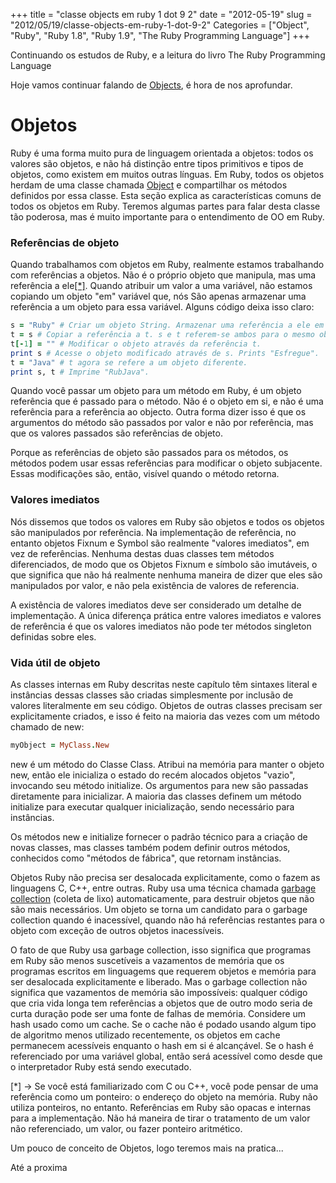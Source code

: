 +++
title = "classe objects em ruby 1 dot 9 2"
date = "2012-05-19"
slug = "2012/05/19/classe-objects-em-ruby-1-dot-9-2"
Categories = ["Object", "Ruby", "Ruby 1.8", "Ruby 1.9", "The Ruby Programming Language"]
+++
<!--more-->
<p>Continuando os estudos de Ruby, e a leitura do livro The Ruby Programming Language</p>

<p>Hoje vamos continuar falando de <a href="http://ruby-doc.org/core-1.9.3/Object.html">Objects</a>, é hora de nos aprofundar.</p>

<h1>Objetos</h1>

Ruby é uma forma muito pura de linguagem orientada a objetos: todos os valores são
objetos, e não há distinção entre tipos primitivos e tipos de objetos, como existem em muitos
outras línguas. Em Ruby, todos os objetos herdam de uma classe chamada
<a href="http://ruby-doc.org/core-1.9.3/Object.html">Object</a> e compartilhar os métodos definidos
por essa classe. Esta seção explica as características comuns de todos os objetos
em Ruby. Teremos algumas partes para falar desta classe tão poderosa, mas é muito importante para o entendimento de OO em Ruby.

<h3>Referências de objeto</h3>

Quando trabalhamos com objetos em Ruby, realmente estamos trabalhando com referências a objetos. Não é o
próprio objeto que manipula, mas uma referência a ele<a href="{{ root_url }}/blog/2012/05/19/classe-objects-em-ruby-1-dot-9-2/#referencia">[*]</a>.
Quando atribuir um valor a uma variável, não estamos copiando um objeto "em" variável que, nós
São apenas armazenar uma referência a um objeto para essa variável. Alguns
código deixa isso claro:

``` ruby Objects
s = "Ruby" # Criar um objeto String. Armazenar uma referência a ele em s.
t = s # Copiar a referência a t. s e t referem-se ambos para o mesmo objeto.
t[-1] = "" # Modificar o objeto através da referência t.
print s # Acesse o objeto modificado através de s. Prints "Esfregue".
t = "Java" # t agora se refere a um objeto diferente.
print s, t # Imprime "RubJava".
```

Quando você passar um objeto para um método em Ruby, é um objeto
referência que é passado para o método. Não é o objeto em si,
e não é uma referência para a referência ao objecto. Outra forma
dizer isso é que os argumentos do método são passados ​​por
valor e não por referência, mas
que os valores passados ​​são referências de objeto.

Porque as referências de objeto são passados ​​para os métodos, os métodos podem usar
essas referências para modificar o objeto subjacente. Essas modificações
são, então, visível quando o método retorna.

<h3>Valores imediatos</h3>

Nós dissemos que todos os valores em Ruby são objetos e todos os objetos
são manipulados por referência. Na implementação de referência, no entanto objetos Fixnum e Symbol são realmente "valores imediatos",
em vez de referências. Nenhuma destas duas classes tem métodos diferenciados, de modo que os
Objetos Fixnum e símbolo são imutáveis, o que significa que não há realmente nenhuma maneira de dizer que eles são manipulados por
valor, e não pela existência de valores de referencia.

A existência de valores imediatos deve ser considerado um detalhe de implementação. A única diferença prática entre
valores imediatos e valores de referência é que os valores imediatos
não pode ter métodos singleton definidas sobre eles.

<h3>Vida útil de objeto</h3>

As classes internas em Ruby descritas neste capítulo têm sintaxes literal e instâncias dessas classes são criadas simplesmente por
inclusão de valores literalmente em seu código. Objetos de outras classes precisam ser explicitamente criados,
e isso é feito na maioria das vezes com um método chamado de new:

``` ruby Class.new
myObject = MyClass.New
```

new é um método do Classe Class. Atribui na memória para manter o objeto new, então ele inicializa o estado do
recém alocados objetos "vazio", invocando seu método initialize. Os argumentos para new são passadas diretamente para inicializar.
A maioria das classes definem um método initialize para executar qualquer inicialização, sendo necessário para instâncias.

Os métodos new e initialize fornecer o padrão técnico para a criação de novas classes, mas classes também podem definir outros
métodos, conhecidos como "métodos de fábrica", que retornam instâncias.

Objetos Ruby não precisa ser desalocada explicitamente, como o fazem as linguagens C, C++, entre outras. Ruby usa uma técnica chamada
<a href="http://www.rubyinside.com.br/como-o-ruby-gerencia-memoria-e-faz-garbage-collection-3018">garbage collection</a> (coleta de lixo) automaticamente, para destruir objetos que não são mais necessários. Um objeto se torna um candidato para o garbage collection quando é
inacessível, quando não há referências restantes para o objeto com exceção de outros objetos inacessíveis.

O fato de que Ruby usa garbage collection, isso significa que programas em Ruby são menos suscetíveis a vazamentos de memória
que os programas escritos em linguagems que requerem objetos e memória para ser desalocada explicitamente e liberado.
Mas o garbage collection não significa que vazamentos de memória são impossíveis:
qualquer código que cria vida longa tem referências a objetos que de outro modo seria de curta duração pode ser uma fonte de
falhas de memória. Considere um hash usado como um cache. Se o cache não é podado usando algum tipo de algoritmo
menos utilizado recentemente, os objetos em cache permanecem acessíveis enquanto o hash em si é alcançável. Se o hash
é referenciado por uma variável global, então será acessível como desde que o interpretador Ruby está sendo executado.

<a href="referencia"></a>
	[*] -> Se você está familiarizado com C ou C++, você pode pensar de uma
    referência como um ponteiro: o endereço do objeto na memória. Ruby
    não utiliza ponteiros, no entanto. Referências em Ruby são opacas e
    internas para a implementação. Não há maneira de tirar o
    tratamento de um valor não referenciado, um valor, ou fazer ponteiro aritmético.


Um pouco de conceito de Objetos, logo teremos mais na pratica...

Até a proxima
